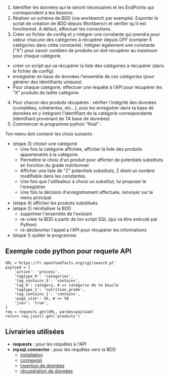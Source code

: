 1. Identifier les données qui te seront nécessaires et les EndPoints qui correspondent à tes besoins.
2. Réaliser un schéma de BDD (via workbench par exemple). Exporter le script de création de BDD depuis Workbench et vérifier qu'il est fonctionnel. A défaut, effectuer les corrections.
3. Créer un fichier de config et y intégrer une constante qui prendra pour valeur chacune des catégories à récupérer depuis OFF (compter 5 catégories dans cette constante). Intégrer également une constante ("X") pour savoir combien de produits on doit récupérer au maximum pour chaque catégorie.
  - créer un script qui va récupérer la liste des catégories à récupérer (dans le fichier de config)
  - enregistrer en base de données l'ensemble de ces catégories (pour générer des identifiants uniques)
  - Pour chaque catégorie, effectuer une requête à l'API pour récupérer les "X" produits de ladite catégorie.
4. Pour chacun des produits récupérés : vérifier l'intégrité des données (complètes, cohérentes, etc...), puis les enregistrer dans ta base de données en y intégrant l'identifiant de la catégorie correspondante (identifiant provenant de TA base de données)
5. Commencer le programme python "final" : 

Ton menu doit contenir les choix suivants : 

- (etape 3) choisir une catégorie
  - Une fois la catégorie affichée, afficher la liste des produits appartenants à la catégorie.
  - Permettre le choix d'un produit pour afficher de potentiels substituts en fonction du grade nutritionnel
  - Afficher une liste de "Z" potentiels substituts, Z étant un nombre modifiable dans les constantes.
  - Une fois que l'utilisateur à choisi un substitut, lui proposer le l'enregistrer
  - Une fois la décision d'enregistrement effectuée, renvoyer sur le menu principal
- (etape 4) afficher les produits substitués
- (etape 2) réinitialiser la BDD
  - supprimer l'ensemble de l'existant
  - re-créer ta BDD a partir de ton script SQL (qui va être exécuté par Python)
  - re-déclencher l'appel a l'API pour récupérer les informations
- (etape 1) quitter le programme.

## Exemple code python pour requete API
```
URL ='https://fr.openfoodfacts.org/cgi/search.pl'
payload = {
    'action': 'process',
    'tagtype_0': 'categories',
    'tag_contains_0': 'contains',
    'tag_0': category, # => catégorie de te boucle
    'tagtype_1': 'nutrition_grade',
    'tag_contains_1': 'contains',
    'page_size': nb, # => 50
    'json': 'true',
}
req = requests.get(URL, params=payload)
return req.json().get('products')
```

## Livrairies utilisées
- **requests** : pour les requêtes à l'API
- **mysql.connector** : pour les requêtes vers ta BDD
  - [installation](https://dev.mysql.com/doc/connector-python/en/connector-python-installation.html)
  - [connexion](https://dev.mysql.com/doc/connector-python/en/connector-python-example-connecting.html)
  - [insertion de données](https://dev.mysql.com/doc/connector-python/en/connector-python-example-cursor-transaction.html)
  - [récupération de données](https://dev.mysql.com/doc/connector-python/en/connector-python-example-cursor-select.html)
